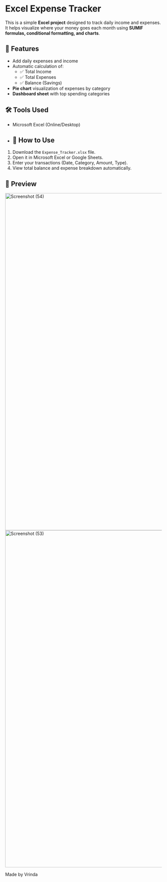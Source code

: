 # Excel Expense Tracker

This is a simple **Excel project** designed to track daily income and expenses.  
It helps visualize where your money goes each month using **SUMIF formulas, conditional formatting, and charts**.

## 📂 Features
- Add daily expenses and income
- Automatic calculation of:
  - ✅ Total Income
  - ✅ Total Expenses
  - ✅ Balance (Savings)
- **Pie chart** visualization of expenses by category
- **Dashboard sheet** with top spending categories

## 🛠️ Tools Used
- Microsoft Excel (Online/Desktop)

- ## 🚀 How to Use
1. Download the `Expense_Tracker.xlsx` file.
2. Open it in Microsoft Excel or Google Sheets.
3. Enter your transactions (Date, Category, Amount, Type).
4. View total balance and expense breakdown automatically.

## 📸 Preview
<img width="1920" height="1080" alt="Screenshot (54)" src="https://github.com/user-attachments/assets/597ad7cd-6689-46ef-9629-0d5f4e2f6d3f" />
<img width="1920" height="1080" alt="Screenshot (53)" src="https://github.com/user-attachments/assets/2530d095-a477-4b51-870f-5050bd01c838" />

Made by Vrinda
